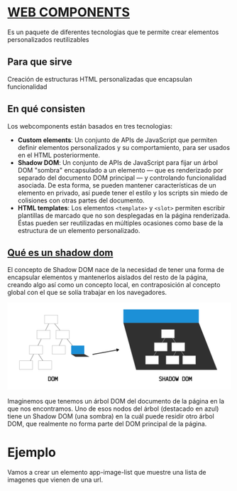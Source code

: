 # [WEB COMPONENTS](https://developer.mozilla.org/es/docs/Web/Web_Components)

Es un paquete de diferentes tecnologias que te permite crear elementos personalizados reutilizables

## Para que sirve

Creación de estructuras HTML personalizadas que encapsulan funcionalidad

## En qué consisten

Los webcomponents están basados en tres tecnologias:

- **Custom elements**: Un conjunto de APIs de JavaScript que permiten definir elementos personalizados y su comportamiento, para ser usados en el HTML posteriormente.
- **Shadow DOM**: Un conjunto de APIs de JavaScript para fijar un árbol DOM "sombra" encapsulado a un elemento — que es renderizado por separado del documento DOM principal — y controlando funcionalidad asociada. De esta forma, se pueden mantener características de un elemento en privado, así puede tener el estilo y los scripts sin miedo de colisiones con otras partes del documento.
- **HTML templates**: Los elementos ```<template>``` y ```<slot>``` permiten escribir plantillas de marcado que no son desplegadas en la página renderizada. Éstas pueden ser reutilizadas en múltiples ocasiones como base de la estructura de un elemento personalizado.

## [Qué es un shadow dom](https://lenguajejs.com/webcomponents/nativos/que-es-shadow-dom/)

El concepto de Shadow DOM nace de la necesidad de tener una forma de encapsular elementos y mantenerlos aislados del resto de la página, creando algo así como un concepto local, en contraposición al concepto global con el que se solía trabajar en los navegadores.

![image](./images/shadow-dom.png)

Imaginemos que tenemos un árbol DOM del documento de la página en la que nos encontramos. Uno de esos nodos del árbol (destacado en azul) tiene un Shadow DOM (una sombra) en la cuál puede residir otro árbol DOM, que realmente no forma parte del DOM principal de la página.

# Ejemplo 

Vamos a crear un elemento app-image-list que muestre una lista de imagenes que vienen de una url. 